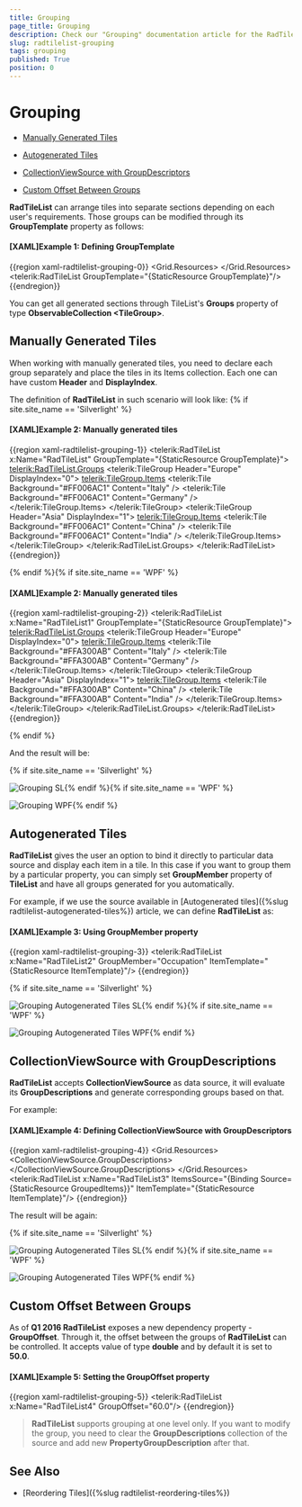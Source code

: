 ```yaml
---
title: Grouping
page_title: Grouping
description: Check our "Grouping" documentation article for the RadTileList WPF control.
slug: radtilelist-grouping
tags: grouping
published: True
position: 0
---
```


# Grouping

* [Manually Generated Tiles](#manually-generated-tiles)

* [Autogenerated Tiles](#autogenerated-tiles)

* [CollectionViewSource with GroupDescriptors](#collectionviewsource-with-groupdescriptors)

* [Custom Offset Between Groups](#custom-offset-between-groups)


__RadTileList__ can arrange tiles into separate sections depending on each user's requirements. Those groups can be modified through its __GroupTemplate__ property as follows: 

#### __[XAML]Example 1: Defining GroupTemplate__

{{region xaml-radtilelist-grouping-0}}
		<Grid.Resources>
		  <DataTemplate x:Key="GroupTemplate">
		    <TextBlock Text="{Binding}" FontWeight="Bold"/>
		  </DataTemplate>
		  <DataTemplate x:Key="ItemTemplate">
		    <TextBlock Text="{Binding FirstName}"/>
		  </DataTemplate>
		</Grid.Resources>
		<telerik:RadTileList GroupTemplate="{StaticResource GroupTemplate}"/>
	{{endregion}}



You can get all generated sections through TileList's __Groups__ property of type __ObservableCollection &lt;TileGroup&gt;__.

## Manually Generated Tiles

When working with manually generated tiles, you need to declare each group separately and place the tiles in its Items collection. Each one can have custom __Header__ and __DisplayIndex__.

The definition of __RadTileList__ in such scenario will look like:  {% if site.site_name == 'Silverlight' %}

#### __[XAML]Example 2: Manually generated tiles__

{{region xaml-radtilelist-grouping-1}}
	<telerik:RadTileList x:Name="RadTileList"
	                       GroupTemplate="{StaticResource GroupTemplate}">
	  <telerik:RadTileList.Groups>
	    <telerik:TileGroup Header="Europe" DisplayIndex="0">
	      <telerik:TileGroup.Items>
	        <telerik:Tile Background="#FF006AC1" Content="Italy" />
	        <telerik:Tile Background="#FF006AC1" Content="Germany" />
	      </telerik:TileGroup.Items>
	    </telerik:TileGroup>
	    <telerik:TileGroup Header="Asia" DisplayIndex="1">
	      <telerik:TileGroup.Items>
	        <telerik:Tile Background="#FF006AC1" Content="China" />
	        <telerik:Tile Background="#FF006AC1" Content="India" />
	      </telerik:TileGroup.Items>
	    </telerik:TileGroup>
	  </telerik:RadTileList.Groups>
	</telerik:RadTileList>
{{endregion}}

{% endif %}{% if site.site_name == 'WPF' %}

#### __[XAML]Example 2: Manually generated tiles__

{{region xaml-radtilelist-grouping-2}}
	<telerik:RadTileList x:Name="RadTileList1"
	                       GroupTemplate="{StaticResource GroupTemplate}">
	  <telerik:RadTileList.Groups>
	    <telerik:TileGroup Header="Europe" DisplayIndex="0">
	      <telerik:TileGroup.Items>
	        <telerik:Tile Background="#FFA300AB" Content="Italy" />
	        <telerik:Tile Background="#FFA300AB" Content="Germany" />
	      </telerik:TileGroup.Items>
	    </telerik:TileGroup>
	    <telerik:TileGroup Header="Asia" DisplayIndex="1">
	      <telerik:TileGroup.Items>
	        <telerik:Tile Background="#FFA300AB" Content="China" />
	        <telerik:Tile Background="#FFA300AB" Content="India" />
	      </telerik:TileGroup.Items>
	    </telerik:TileGroup>
	  </telerik:RadTileList.Groups>
	</telerik:RadTileList>
{{endregion}}

{% endif %}

And the result will be:

{% if site.site_name == 'Silverlight' %}

![Grouping SL](images/Grouping_SL.PNG){% endif %}{% if site.site_name == 'WPF' %}

![Grouping WPF](images/Grouping_WPF.PNG){% endif %}

## Autogenerated Tiles

__RadTileList__ gives the user an option to bind it directly to particular data source and display each item in a tile. In this case if you want to group them by a particular property, you can simply set __GroupMember__ property of __TileList__ and have all groups generated for you automatically.

For example, if we use the source available in [Autogenerated tiles]({%slug radtilelist-autogenerated-tiles%}) article, we can define __RadTileList__ as:
        

#### __[XAML]Example 3: Using GroupMember property__

{{region xaml-radtilelist-grouping-3}}
	<telerik:RadTileList x:Name="RadTileList2"
	               GroupMember="Occupation"
	               ItemTemplate="{StaticResource ItemTemplate}"/>
{{endregion}}



{% if site.site_name == 'Silverlight' %}

![Grouping Autogenerated Tiles SL](images/Grouping_AutogeneratedTiles_SL.PNG){% endif %}{% if site.site_name == 'WPF' %}

![Grouping Autogenerated Tiles WPF](images/Grouping_AutogeneratedTiles_WPF.PNG){% endif %}

## CollectionViewSource with GroupDescriptions

__RadTileList__ accepts __CollectionViewSource__ as data source, it will evaluate its __GroupDescriptions__ and generate corresponding groups based on that. 

For example:
        

#### __[XAML]Example 4: Defining CollectionViewSource with GroupDescriptors__

{{region xaml-radtilelist-grouping-4}}
	  <Grid.Resources>
	    <CollectionViewSource x:Key="GroupedItems" Source="{Binding Employees}" >
	      <CollectionViewSource.GroupDescriptions>
	        <PropertyGroupDescription PropertyName="Occupation" />
	      </CollectionViewSource.GroupDescriptions>
	    </CollectionViewSource>
	  </Grid.Resources>
	  <telerik:RadTileList x:Name="RadTileList3"
	                         ItemsSource="{Binding Source={StaticResource GroupedItems}}"
	                         ItemTemplate="{StaticResource ItemTemplate}"/>
{{endregion}}


The result will be again:

{% if site.site_name == 'Silverlight' %}

![Grouping Autogenerated Tiles SL](images/Grouping_AutogeneratedTiles_SL.PNG){% endif %}{% if site.site_name == 'WPF' %}

![Grouping Autogenerated Tiles WPF](images/Grouping_AutogeneratedTiles_WPF.PNG){% endif %}

## Custom Offset Between Groups

As of __Q1 2016 RadTileList__ exposes a new dependency property - __GroupOffset__. Through it, the offset between the groups of __RadTileList__ can be controlled. It accepts value of type __double__ and by default it is set to __50.0__.


#### __[XAML]Example 5: Setting the GroupOffset property__

{{region xaml-radtilelist-grouping-5}}
	<telerik:RadTileList x:Name="RadTileList4"
	               		 GroupOffset="60.0"/>
{{endregion}}



> __RadTileList__ supports grouping at one level only. If you want to modify the group, you need to clear the __GroupDescriptions__ collection of the source and add new __PropertyGroupDescription__ after that. 


## See Also

* [Reordering Tiles]({%slug radtilelist-reordering-tiles%})
      
